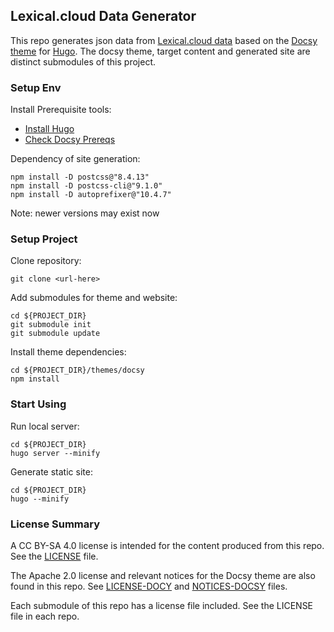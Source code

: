 ## Lexical.cloud Data Generator

This repo generates json data from [Lexical.cloud data](https://github.com/lexical-cloud/lexical-cloud-docs/) based on the [Docsy theme](https://www.docsy.dev) for [Hugo](https://gohugo.io). The docsy theme, target content and generated site are distinct submodules of this project.

### Setup Env

Install Prerequisite tools:

  * [Install Hugo](https://gohugo.io/getting-started/installing/)
  * [Check Docsy Prereqs](https://www.docsy.dev/docs/get-started/docsy-as-module/installation-prerequisites/)

Dependency of site generation:
```
npm install -D postcss@"8.4.13"
npm install -D postcss-cli@"9.1.0"
npm install -D autoprefixer@"10.4.7"
```
Note: newer versions may exist now

### Setup Project

Clone repository:
```
git clone <url-here>
```

Add submodules for theme and website:
```
cd ${PROJECT_DIR}
git submodule init
git submodule update
```

Install theme dependencies:
```
cd ${PROJECT_DIR}/themes/docsy
npm install
```

### Start Using

Run local server:
```
cd ${PROJECT_DIR}
hugo server --minify
```	

Generate static site:
```
cd ${PROJECT_DIR}
hugo --minify
```

### License Summary

A CC BY-SA 4.0 license is intended for the content produced from this repo. See the [LICENSE](LICENSE) file. 

The Apache 2.0 license and relevant notices for the Docsy theme are also found in this repo. See [LICENSE-DOCY](LICENSE-DOCSY) and [NOTICES-DOCSY](NOTICES-DOCSY) files.

Each submodule of this repo has a license file included. See the LICENSE file in each repo. 
